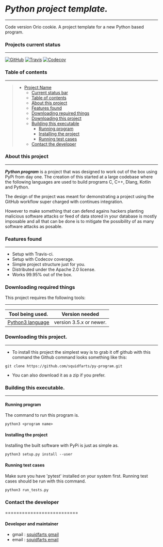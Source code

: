 # ***Python project template.***
----------------------------------------

Code version Orio cookie.  A project template for a new Python based program.

### Projects current status
--------
[![GitHub](https://img.shields.io/github/license/squidfarts/py-project.svg?color=blue)](https://github.com/squidfarts/py-project)
[![Travis](https://travis-ci.com/squidfarts/py-project.svg?branch=master)](https://travis-ci.org/squidfarts/py-project)
[![Codecov](https://codecov.io/gh/squidfarts/py-project/coverage.svg?branch=master)](https://codecov.io/gh/squidfarts/py-project/branch/master) 

### Table of contents
--------
> * [Project Name](#c-exe-template)
>   * [Current status bar](#current-status-bar)
>   * [Table of contents](#table-of-contents)
>   * [About this project](#about-this-project)
>   * [Features found](#features-found)
>   * [Downloading required things](#downloading-required-things)
>   * [Downloading this project](#downloading-this-project)
>   * [Building this executable](#building-this-executable)
>     * [Running program](#running-program)
>     * [Installing the project](#installing-the-project)
>     * [Running test cases](#running-test-cases)
>   * [Contact the developer](#contact-the-developer)


### About this project
--------

***Python program*** is a project that was designed to work out of 
the box using PyPi from day one.  The creation of this started at 
a large codebase where the following languages are used to build 
programs C, C++, Dlang, Kotlin and Python.

The design of the project was meant for demonstrating a project
using the GitHub workflow super charged with continues integration.

However to make something that can defend agains hackers planting 
malicious software attacks or feed of data stored in your database
is mostly imposable and all that can be done is to mitigate the 
possibility of as many software attacks as posable.


### Features found
--------

- Setup with Travis-ci.
- Setup with Codecov coverage.
- Simple project structure just for you. 
- Distributed under the Apache 2.0 license.
- Works 99.95% out of the box.

### Downloading required things

This project requires the following tools:

-----------------------------------------------------------------------------
| Tool being used.                               |  Version needed          |
|------------------------------------------------|--------------------------|
| [Python3 language     ](https://python.org)    | version 3.5.x or newer.  |


### Downloading this project.
--------

* To install this project the simplest way is to grab it off github with
this command the Github command looks something like this:

```console
git clone https://github.com/squidfarts/py-program.git
```
* You can also download it as a zip if you prefer.


### Building this executable.
--------

#### Running program

The command to run this program is.

```console
python3 <program name>
```

#### Installing the project

Installing the built software with PyPi is just as simple as.

```console
python3 setup.py install --user
```

#### Running test cases

Make sure you have 'pytest' installed on your system first.
Running test cases should be run with this command.

```console
python3 run_tests.py
```


### Contact the developer
==========================

#### Developer and maintainer

- gmail : [squidfarts gmail](mailto:michaelbrockus@gmail.com)
- email : [squidfarts email](mailto:michaelbrockus@icloud.com)